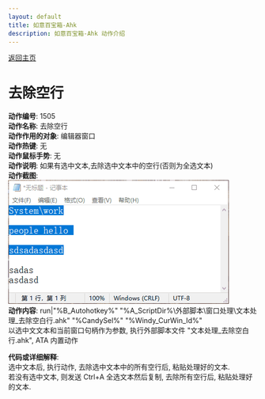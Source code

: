 ```yaml
---
layout: default
title: 如意百宝箱-Ahk
description: 如意百宝箱-Ahk 动作介绍
---
```

<link rel="stylesheet" href="../actions/css/atom-one-light.min.css">
<script src="../actions/js/highlight.min.js"></script>
<script>hljs.highlightAll();</script>

[返回主页](../index.md)

# [](#header-2) 去除空行

**动作编号**: 1505  
**动作名称**: 去除空行  
**动作作用的对象**: 编辑器窗口  
**动作热键**: 无  
**动作鼠标手势**: 无  
**动作说明**: 如果有选中文本,去除选中文本中的空行(否则为全选文本)  
**动作截图**:  
  ![去除空行](img1/1505.gif)  
**动作内容**: run|"%B_Autohotkey%" "%A_ScriptDir%\外部脚本\窗口处理\文本处理_去除空白行.ahk" "%CandySel%" "%Windy_CurWin_Id%"  
以选中文文本和当前窗口句柄作为参数, 执行外部脚本文件 "文本处理_去除空白行.ahk", ATA 内置动作  

**代码或详细解释**:  
选中文本后, 执行动作, 去除选中文本中的所有空行后, 粘贴处理好的文本.  
若没有选中文本, 则发送 Ctrl+A 全选文本然后复制, 去除所有空行后, 粘贴处理好的文本.  